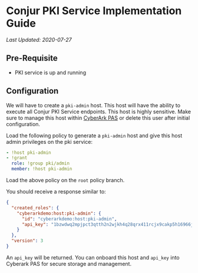 # Conjur PKI Service Implementation Guide

_Last Updated: 2020-07-27_

## Pre-Requisite

* PKI service is up and running

## Configuration

We will have to create a `pki-admin` host. This host will have the ability to execute all Conjur PKI Service endpoints. This host is highly sensitive. Make sure to manage this host within [CyberArk PAS](https://cyberark.com) or delete this user after initial configuration.

Load the following policy to generate a `pki-admin` host and give this host admin privileges on the pki service:

```yaml
- !host pki-admin
- !grant
  role: !group pki/admin
  member: !host pki-admin
```

Load the above policy on the `root` policy branch.

You should receive a response similar to:

```json
{
  "created_roles": {
    "cyberarkdemo:host:pki-admin": {
      "id": "cyberarkdemo:host:pki-admin",
      "api_key": "1bzwdwq2mpjpct3qtth2n2wjkh4q28qrx411rcjx9cakp5h16966jw"
    }
  },
  "version": 3
}
```

An `api_key` will be returned. You can onboard this host and `api_key` into Cyberark PAS for secure storage and management.